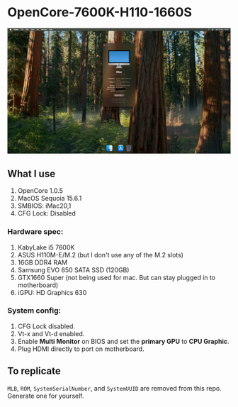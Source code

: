 # OpenCore-7600K-H110-1660S

![Screenshot](Screenshot-2025-08-30-at-14.32.44.png)
 
## What I use
1. OpenCore 1.0.5
1. MacOS Sequoia 15.6.1
1. SMBIOS: iMac20,1
1. CFG Lock: Disabled

### Hardware spec:
1. KabyLake i5 7600K
1. ASUS H110M-E/M.2 (but I don't use any of the M.2 slots)
1. 16GB DDR4 RAM
1. Samsung EVO 850 SATA SSD (120GB)
1. GTX1660 Super (not being used for mac. But can stay plugged in to motherboard)
1. iGPU: HD Graphics 630

### System config:
1. CFG Lock disabled.
1. Vt-x and Vt-d enabled.
1. Enable **Multi Monitor** on BIOS and set the **primary GPU** to **CPU Graphic**.
1. Plug HDMI directly to port on motherboard.

## To replicate
`MLB`, `ROM`, `SystemSerialNumber`, and `SystemUUID` are removed from this repo. Generate one for yourself.